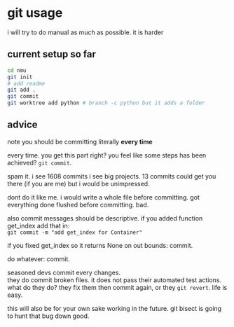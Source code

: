 # git usage

i will try to do manual as much as possible. it is harder

## current setup so far

```sh
cd nmu
git init
# add readme
git add .
git commit
git worktree add python # branch -c python but it adds a folder
```

## advice

note you should be committing literally **every time**

every time. you get this part right? you feel like some steps has been achieved? `git commit`.

spam it. i see 1608 commits i see big projects. 13 commits could get you there (if you are me) but i would be unimpressed.

dont do it like me. i would write a whole file before committing. got everything done flushed before committing. bad.

also commit messages should be descriptive. if you added function get_index add that in:  
`git commit -m "add get_index for Container"`

if you fixed get_index so it returns None on out bounds: commit.

do whatever: commit.

seasoned devs commit every changes.  
they do commit broken files. it does not pass their automated test actions.  
what do they do? they fix them then commit again, or they `git revert`. life is easy.

this will also be for your own sake working in the future. git bisect is going to hunt that bug down good.
